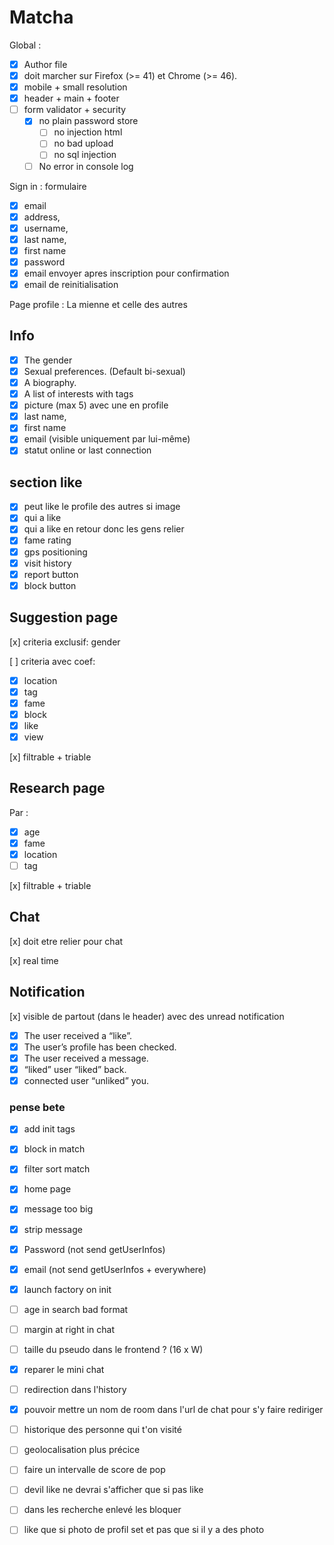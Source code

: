 # Matcha

Global :

- [x] Author file
- [x] doit marcher sur Firefox (>= 41) et Chrome (>= 46).
- [x] mobile + small resolution
- [x] header + main + footer
- [ ] form validator + security
  - [x] no plain password store
    - [ ] no injection html
    - [ ] no bad upload
    - [ ] no sql injection
  - [ ] No error in console log

Sign in :
formulaire

- [x] email
- [x] address,
- [x] username,
- [x] last name,
- [x] first name
- [x] password
- [x] email envoyer apres inscription pour confirmation
- [x] email de reinitialisation

Page profile :
La mienne et celle des autres

## Info

- [x] The gender
- [x] Sexual preferences. (Default bi-sexual)
- [x] A biography.
- [x] A list of interests with tags
- [x] picture (max 5) avec une en profile
- [x] last name,
- [x] first name
- [x] email (visible uniquement par lui-même)
- [x] statut online or last connection

## section like

- [x] peut like le profile des autres si image
- [x] qui a like
- [x] qui a like en retour donc les gens relier
- [x] fame rating
- [x] gps positioning
- [x] visit history
- [x] report button
- [x] block button

## Suggestion page

[x] criteria exclusif: gender

[ ] criteria avec coef:

- [x] location
- [x] tag
- [x] fame
- [x] block
- [x] like
- [x] view

[x] filtrable + triable

## Research page

Par :

- [x] age
- [x] fame
- [x] location
- [ ] tag

[x] filtrable + triable

## Chat

[x] doit etre relier pour chat

[x] real time

## Notification

[x] visible de partout (dans le header) avec des unread notification

- [x] The user received a “like”.
- [x] The user’s profile has been checked.
- [x] The user received a message.
- [x] “liked” user “liked” back.
- [x] connected user “unliked” you.

### pense bete

- [x] add init tags
- [x] block in match
- [x] filter sort match
- [x] home page
- [x] message too big
- [x] strip message

- [x] Password (not send getUserInfos)
- [x] email (not send getUserInfos + everywhere)

- [x] launch factory on init

- [ ] age in search bad format

- [ ] margin at right in chat

- [ ] taille du pseudo dans le frontend ? (16 x W)

- [x] reparer le mini chat 
- [ ] redirection dans l'history
- [x] pouvoir mettre un nom de room dans l'url de chat pour s'y faire rediriger
- [ ] historique des personne qui t'on visité
- [ ] geolocalisation plus précice
- [ ] faire un intervalle de score de pop
- [ ] devil like ne devrai s'afficher que si pas like
- [ ] dans les recherche enlevé les bloquer
- [ ] like que si photo de profil set et pas que si il y a des photo